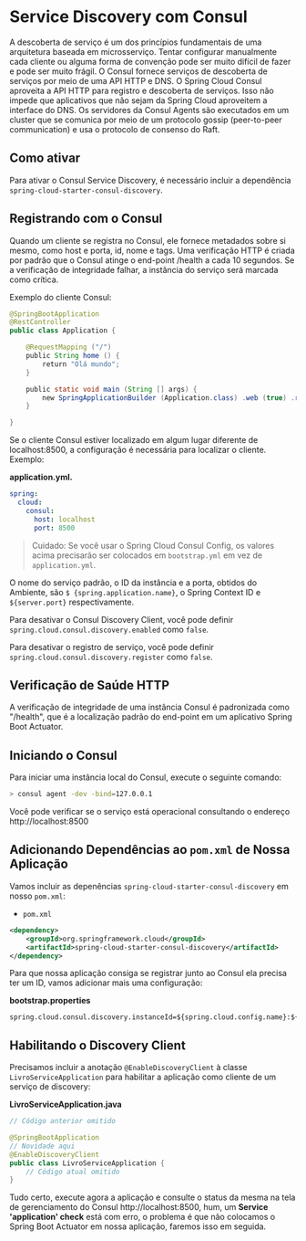 # Service Discovery com Consul

A descoberta de serviço é um dos princípios fundamentais de uma arquitetura baseada em microsserviço. Tentar configurar manualmente cada cliente ou alguma forma de convenção pode ser muito difícil de fazer e pode ser muito frágil. O Consul fornece serviços de descoberta de serviços por meio de uma API HTTP e DNS. O Spring Cloud Consul aproveita a API HTTP para registro e descoberta de serviços. Isso não impede que aplicativos que não sejam da Spring Cloud aproveitem a interface do DNS. Os servidores da Consul Agents são executados em um cluster que se comunica por meio de um protocolo gossip (peer-to-peer communication) e usa o protocolo de consenso do Raft.

## Como ativar

Para ativar o Consul Service Discovery, é necessário incluir a dependência ```spring-cloud-starter-consul-discovery```.

## Registrando com o Consul

Quando um cliente se registra no Consul, ele fornece metadados sobre si mesmo, como host e porta, id, nome e tags. Uma verificação HTTP é criada por padrão que o Consul atinge o end-point /health a cada 10 segundos. Se a verificação de integridade falhar, a instância do serviço será marcada como crítica.

Exemplo do cliente Consul:

```java
@SpringBootApplication
@RestController
public class Application {

    @RequestMapping ("/")
    public String home () {
        return "Olá mundo";
    }

    public static void main (String [] args) {
        new SpringApplicationBuilder (Application.class) .web (true) .run (args);
    }

}
```

Se o cliente Consul estiver localizado em algum lugar diferente de localhost:8500, a configuração é necessária para localizar o cliente. Exemplo:

**application.yml.**

```yml
spring:
  cloud:
    consul:
      host: localhost
      port: 8500
```

> Cuidado: Se você usar o Spring Cloud Consul Config, os valores acima precisarão ser colocados em ```bootstrap.yml``` em vez de ```application.yml```.

O nome do serviço padrão, o ID da instância e a porta, obtidos do Ambiente, são ```$ {spring.application.name}```, o Spring Context ID e ```${server.port}``` respectivamente.

Para desativar o Consul Discovery Client, você pode definir ```spring.cloud.consul.discovery.enabled``` como ```false```.

Para desativar o registro de serviço, você pode definir ```spring.cloud.consul.discovery.register``` como ```false```.

## Verificação de Saúde HTTP

A verificação de integridade de uma instância Consul é padronizada como "/health", que é a localização padrão do end-point em um aplicativo Spring Boot Actuator. 

## Iniciando o Consul

Para iniciar uma instância local do Consul, execute o seguinte comando:

```sh
> consul agent -dev -bind=127.0.0.1
```

Você pode verificar se o serviço está operacional consultando o endereço http://localhost:8500

## Adicionando Dependências ao ```pom.xml``` de Nossa Aplicação

Vamos incluir as depenências ```spring-cloud-starter-consul-discovery``` em nosso ```pom.xml```:

- ```pom.xml```

```xml
<dependency>
    <groupId>org.springframework.cloud</groupId>
    <artifactId>spring-cloud-starter-consul-discovery</artifactId>
</dependency>
```

Para que nossa aplicação consiga se registrar junto ao Consul ela precisa ter um ID, vamos adicionar mais uma configuração:

**bootstrap.properties**

```
spring.cloud.consul.discovery.instanceId=${spring.cloud.config.name}:${random.value}
```

## Habilitando o Discovery Client

Precisamos incluir a anotação ```@EnableDiscoveryClient``` à classe ```LivroServiceApplication``` para habilitar a aplicação como cliente de um serviço de discovery:

**LivroServiceApplication.java**

```java
// Código anterior omitido

@SpringBootApplication
// Novidade aqui
@EnableDiscoveryClient
public class LivroServiceApplication {
    // Código atual omitido
}
```

Tudo certo, execute agora a aplicação e consulte o status da mesma na tela de gerenciamento do Consul http://localhost:8500, hum, um **Service 'application' check** está com erro, o problema é que não colocamos o Spring Boot Actuator em nossa aplicação, faremos isso em seguida.
